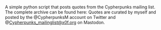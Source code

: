 A simple python script that posts quotes from the Cypherpunks mailing list.
The complete archive can be found here: 
Quotes are curated by myself and posted by the @CypherpunksM account on Twitter and @Cypherpunks_mailinglist@x0f.org on Mastodon.
